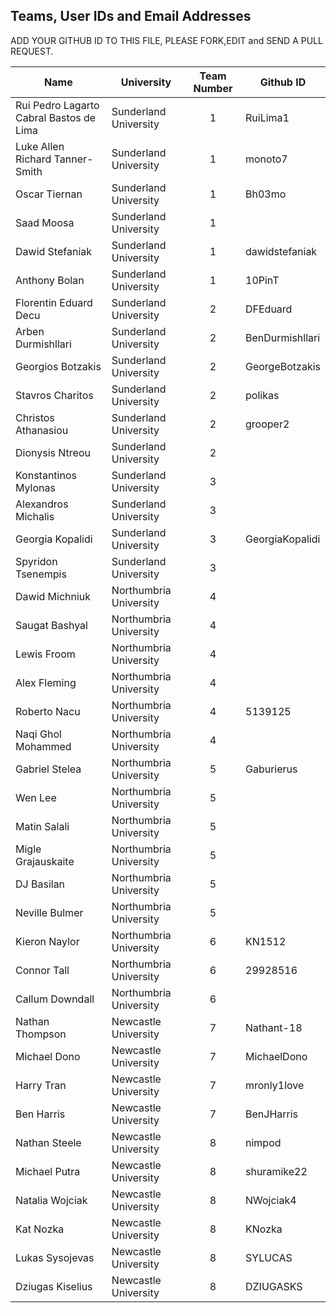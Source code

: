 ## Teams, User IDs and Email Addresses

ADD YOUR GITHUB ID TO THIS FILE, PLEASE FORK,EDIT and SEND A PULL REQUEST. 

| Name| 	University	| Team Number |Github ID
|-----|---------------|:------------:|----------|
|Rui Pedro Lagarto Cabral Bastos de Lima	| Sunderland University	| 1 | RuiLima1 |
| Luke Allen Richard Tanner-Smith	| Sunderland University|	1|monoto7 |
| Oscar Tiernan	| Sunderland University	|1| Bh03mo |
| Saad Moosa	| Sunderland University	|1|<userID> |
| Dawid Stefaniak	| Sunderland University|	1| dawidstefaniak |
| Anthony Bolan	| Sunderland University|	1|10PinT |
| Florentin Eduard Decu	| Sunderland University|	2|DFEduard |
| Arben Durmishllari	| Sunderland University|	2 |BenDurmishllari |
| Georgios Botzakis	| Sunderland University	|2| GeorgeBotzakis |
| Stavros Charitos	| Sunderland University|	2 |polikas |
| Christos Athanasiou	| Sunderland University|	2|grooper2 |
| Dionysis Ntreou	| Sunderland University|	2 |<userID> |
| Konstantinos Mylonas	| Sunderland University|	3| <userID> |
| Alexandros Michalis	| Sunderland University|	3| <userID> |
| Georgia Kopalidi	| Sunderland University|	3|  GeorgiaKopalidi |
| Spyridon Tsenempis	| Sunderland University|	3 |<userID> |
| Dawid Michniuk	| Northumbria University|	4 |<userID> |
| Saugat Bashyal	| Northumbria University|	4 |<userID> |
| Lewis Froom	| Northumbria University|	4 |<userID> |
| Alex Fleming	| Northumbria University|	4 |<userID> |
| Roberto Nacu	| Northumbria University|	4 | 5139125 |
| Naqi Ghol Mohammed |	Northumbria University|	4 |<userID> |
| Gabriel Stelea |	Northumbria University|	5 |Gaburierus |
| Wen Lee	| Northumbria University|	5 |<userID> |
| Matin Salali	| Northumbria University|	5 |<userID> |
| Migle Grajauskaite	| Northumbria University|	5 |<userID> |
| DJ Basilan	| Northumbria University|	5 |<userID> |
| Neville Bulmer	| Northumbria University|	5 |<userID> |
| Kieron Naylor	 | Northumbria University|	6 |KN1512 |
| Connor Tall	| Northumbria University|	6 |29928516 |
| Callum Downdall	| Northumbria University|	6 |<userID> |
| Nathan Thompson	| Newcastle University|	7 | Nathant-18 |
| Michael Dono	| Newcastle University|	7 | MichaelDono |
| Harry Tran	| Newcastle University|	7 | mronly1love |
| Ben Harris	| Newcastle University|	7 | BenJHarris |
| Nathan Steele	| Newcastle University|	8 | nimpod |
| Michael Putra	| Newcastle University|	8 |shuramike22 |
| Natalia Wojciak	| Newcastle University|	8 |NWojciak4 |
| Kat Nozka	| Newcastle University|	8 |KNozka |
| Lukas Sysojevas |	Newcastle University|	8 |SYLUCAS |
| Dziugas Kiselius |	Newcastle University|	8 |DZIUGASKS |
